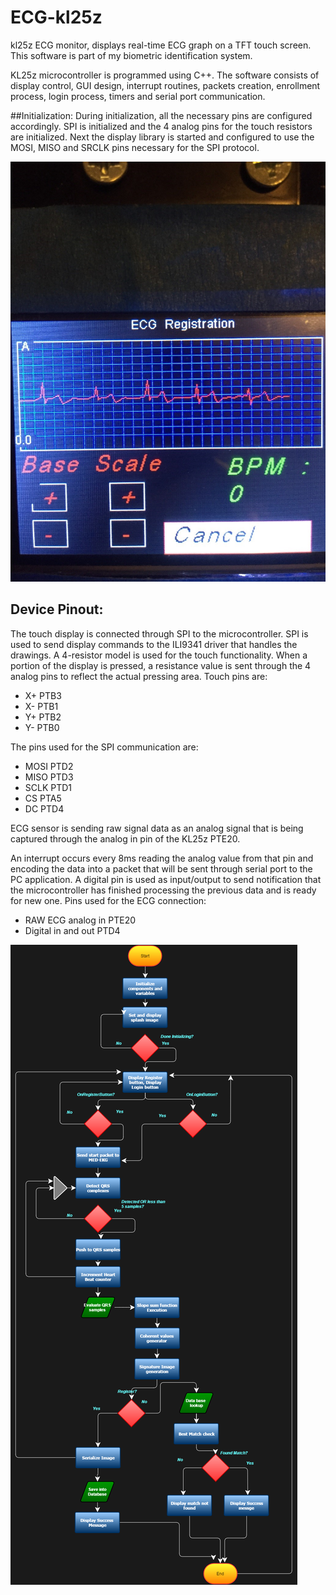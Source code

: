 # ECG-kl25z
kl25z ECG monitor, displays real-time ECG graph on a TFT touch screen. This software is part of my biometric identification system.

KL25z microcontroller is programmed using C++.  The software consists of display control, GUI design, interrupt routines, packets creation, enrollment process, login process, timers and serial port communication.

##Initialization:
During initialization, all the necessary pins are configured accordingly. SPI is initialized and the 4 analog pins for the touch resistors are initialized.
Next the display library is started and configured to use the MOSI, MISO and SRCLK pins necessary for the SPI protocol. 

![alt text](https://github.com/wajdib/ECG-kl25z/blob/master/2.jpg "")

## Device Pinout:
The touch display is connected through SPI to the microcontroller. SPI is used to send display commands to the ILI9341 driver that handles the drawings. 
A 4-resistor model is used for the touch functionality. When a portion of the display is pressed, a resistance value is sent through the 4 analog pins to reflect the actual pressing area. 
Touch pins are:
*	X+ PTB3 
*	X- PTB1
*	Y+ PTB2
*	Y- PTB0

The pins used for the SPI communication are:

*	MOSI PTD2
*	MISO PTD3
*	SCLK PTD1
*	CS PTA5
*	DC PTD4

ECG sensor is sending raw signal data as an analog signal that is being captured through the analog in pin of the KL25z PTE20. 

An interrupt occurs every 8ms reading the analog value from that pin and encoding the data into a packet that will be sent through serial port to the PC application. A digital pin is used as input/output to send notification that the microcontroller has finished processing the previous data and is ready for new one. 
Pins used for the ECG connection:
*	RAW ECG analog in PTE20
*	Digital in and out PTD4

![alt text](https://github.com/wajdib/ECG-kl25z/blob/master/3.png "")

